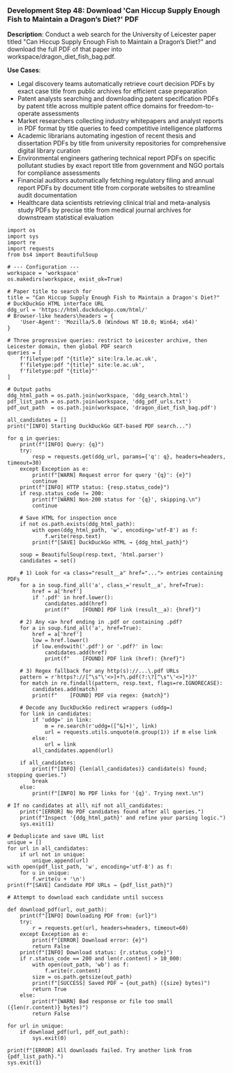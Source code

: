 ### Development Step 48: Download 'Can Hiccup Supply Enough Fish to Maintain a Dragon’s Diet?' PDF

**Description**: Conduct a web search for the University of Leicester paper titled "Can Hiccup Supply Enough Fish to Maintain a Dragon’s Diet?" and download the full PDF of that paper into workspace/dragon_diet_fish_bag.pdf.

**Use Cases**:
- Legal discovery teams automatically retrieve court decision PDFs by exact case title from public archives for efficient case preparation
- Patent analysts searching and downloading patent specification PDFs by patent title across multiple patent office domains for freedom-to-operate assessments
- Market researchers collecting industry whitepapers and analyst reports in PDF format by title queries to feed competitive intelligence platforms
- Academic librarians automating ingestion of recent thesis and dissertation PDFs by title from university repositories for comprehensive digital library curation
- Environmental engineers gathering technical report PDFs on specific pollutant studies by exact report title from government and NGO portals for compliance assessments
- Financial auditors automatically fetching regulatory filing and annual report PDFs by document title from corporate websites to streamline audit documentation
- Healthcare data scientists retrieving clinical trial and meta-analysis study PDFs by precise title from medical journal archives for downstream statistical evaluation

```
import os
import sys
import re
import requests
from bs4 import BeautifulSoup

# --- Configuration ---
workspace = 'workspace'
os.makedirs(workspace, exist_ok=True)

# Paper title to search for
title = "Can Hiccup Supply Enough Fish to Maintain a Dragon's Diet?"
# DuckDuckGo HTML interface URL
ddg_url = 'https://html.duckduckgo.com/html/'
# Browser-like headers\headers = {
    'User-Agent': 'Mozilla/5.0 (Windows NT 10.0; Win64; x64)'
}

# Three progressive queries: restrict to Leicester archive, then Leicester domain, then global PDF search
queries = [
    f'filetype:pdf "{title}" site:lra.le.ac.uk',
    f'filetype:pdf "{title}" site:le.ac.uk',
    f'filetype:pdf "{title}"'
]

# Output paths
ddg_html_path = os.path.join(workspace, 'ddg_search.html')
pdf_list_path = os.path.join(workspace, 'ddg_pdf_urls.txt')
pdf_out_path  = os.path.join(workspace, 'dragon_diet_fish_bag.pdf')

all_candidates = []
print("[INFO] Starting DuckDuckGo GET-based PDF search...")

for q in queries:
    print(f"[INFO] Query: {q}")
    try:
        resp = requests.get(ddg_url, params={'q': q}, headers=headers, timeout=30)
    except Exception as e:
        print(f"[WARN] Request error for query '{q}': {e}")
        continue
    print(f"[INFO] HTTP status: {resp.status_code}")
    if resp.status_code != 200:
        print(f"[WARN] Non-200 status for '{q}', skipping.\n")
        continue

    # Save HTML for inspection once
    if not os.path.exists(ddg_html_path):
        with open(ddg_html_path, 'w', encoding='utf-8') as f:
            f.write(resp.text)
        print(f"[SAVE] DuckDuckGo HTML → {ddg_html_path}")

    soup = BeautifulSoup(resp.text, 'html.parser')
    candidates = set()

    # 1) Look for <a class="result__a" href="..."> entries containing PDFs
    for a in soup.find_all('a', class_='result__a', href=True):
        href = a['href']
        if '.pdf' in href.lower():
            candidates.add(href)
            print(f"    [FOUND] PDF link (result__a): {href}")

    # 2) Any <a> href ending in .pdf or containing .pdf?
    for a in soup.find_all('a', href=True):
        href = a['href']
        low = href.lower()
        if low.endswith('.pdf') or '.pdf?' in low:
            candidates.add(href)
            print(f"    [FOUND] PDF link (href): {href}")

    # 3) Regex fallback for any http(s)://...\.pdf URLs
    pattern = r'https?://[^\s"\'<>]+?\.pdf(?:\?[^\s"\'<>]*)?'
    for match in re.findall(pattern, resp.text, flags=re.IGNORECASE):
        candidates.add(match)
        print(f"    [FOUND] PDF via regex: {match}")

    # Decode any DuckDuckGo redirect wrappers (uddg=)
    for link in candidates:
        if 'uddg=' in link:
            m = re.search(r'uddg=([^&]+)', link)
            url = requests.utils.unquote(m.group(1)) if m else link
        else:
            url = link
        all_candidates.append(url)

    if all_candidates:
        print(f"[INFO] {len(all_candidates)} candidate(s) found; stopping queries.")
        break
    else:
        print(f"[INFO] No PDF links for '{q}'. Trying next.\n")

# If no candidates at all\ nif not all_candidates:
    print("[ERROR] No PDF candidates found after all queries.")
    print(f"Inspect '{ddg_html_path}' and refine your parsing logic.")
    sys.exit(1)

# Deduplicate and save URL list
unique = []
for url in all_candidates:
    if url not in unique:
        unique.append(url)
with open(pdf_list_path, 'w', encoding='utf-8') as f:
    for u in unique:
        f.write(u + '\n')
print(f"[SAVE] Candidate PDF URLs → {pdf_list_path}")

# Attempt to download each candidate until success

def download_pdf(url, out_path):
    print(f"[INFO] Downloading PDF from: {url}")
    try:
        r = requests.get(url, headers=headers, timeout=60)
    except Exception as e:
        print(f"[ERROR] Download error: {e}")
        return False
    print(f"[INFO] Download status: {r.status_code}")
    if r.status_code == 200 and len(r.content) > 10_000:
        with open(out_path, 'wb') as f:
            f.write(r.content)
        size = os.path.getsize(out_path)
        print(f"[SUCCESS] Saved PDF → {out_path} ({size} bytes)")
        return True
    else:
        print(f"[WARN] Bad response or file too small ({len(r.content)} bytes)")
        return False

for url in unique:
    if download_pdf(url, pdf_out_path):
        sys.exit(0)

print(f"[ERROR] All downloads failed. Try another link from {pdf_list_path}.")
sys.exit(1)
```